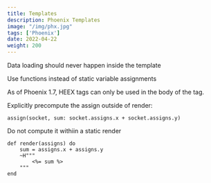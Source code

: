 ```yaml
---
title: Templates
description: Phoenix Templates
image: "/img/phx.jpg"
tags: ['Phoenix']
date: 2022-04-22
weight: 200
---
```



Data loading should never happen inside the template

Use functions instead of static variable assignments

As of Phoenix 1.7, HEEX tags can only be used in the body of the tag. 

Explicitly precompute the assign outside of render:

`assign(socket, sum: socket.assigns.x + socket.assigns.y)`


Do not compute it withiin a static render

```
def render(assigns) do
	sum = assigns.x + assigns.y
	~H"""
		<%= sum %>
	"""
end
```

